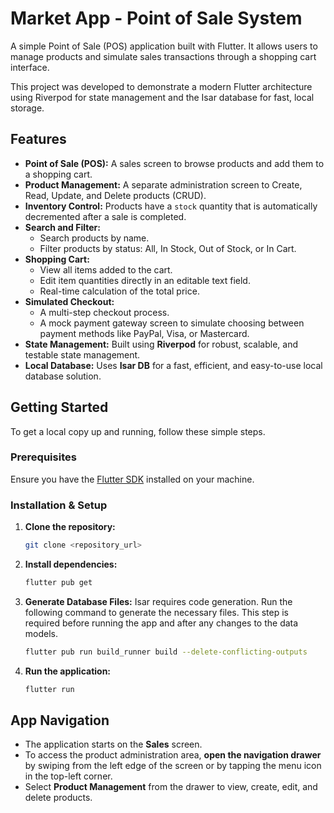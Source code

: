 # Market App - Point of Sale System

A simple Point of Sale (POS) application built with Flutter. It allows users to manage products and simulate sales transactions through a shopping cart interface.

This project was developed to demonstrate a modern Flutter architecture using Riverpod for state management and the Isar database for fast, local storage.

## Features

- **Point of Sale (POS):** A sales screen to browse products and add them to a shopping cart.
- **Product Management:** A separate administration screen to Create, Read, Update, and Delete products (CRUD).
- **Inventory Control:** Products have a `stock` quantity that is automatically decremented after a sale is completed.
- **Search and Filter:**
  - Search products by name.
  - Filter products by status: All, In Stock, Out of Stock, or In Cart.
- **Shopping Cart:** 
  - View all items added to the cart.
  - Edit item quantities directly in an editable text field.
  - Real-time calculation of the total price.
- **Simulated Checkout:** 
  - A multi-step checkout process.
  - A mock payment gateway screen to simulate choosing between payment methods like PayPal, Visa, or Mastercard.
- **State Management:** Built using **Riverpod** for robust, scalable, and testable state management.
- **Local Database:** Uses **Isar DB** for a fast, efficient, and easy-to-use local database solution.

## Getting Started

To get a local copy up and running, follow these simple steps.

### Prerequisites

Ensure you have the [Flutter SDK](https://docs.flutter.dev/get-started/install) installed on your machine.

### Installation & Setup

1. **Clone the repository:**
   ```sh
   git clone <repository_url>
   ```

2. **Install dependencies:**
   ```sh
   flutter pub get
   ```

3. **Generate Database Files:**
   Isar requires code generation. Run the following command to generate the necessary files. This step is required before running the app and after any changes to the data models.
   ```sh
   flutter pub run build_runner build --delete-conflicting-outputs
   ```

4. **Run the application:**
   ```sh
   flutter run
   ```

## App Navigation

- The application starts on the **Sales** screen.
- To access the product administration area, **open the navigation drawer** by swiping from the left edge of the screen or by tapping the menu icon in the top-left corner.
- Select **Product Management** from the drawer to view, create, edit, and delete products.
